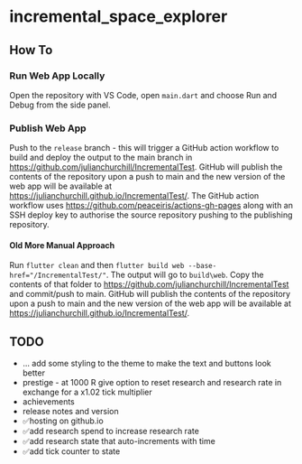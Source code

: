 # incremental_space_explorer

## How To

### Run Web App Locally

Open the repository with VS Code, open `main.dart` and choose Run and Debug from the side panel.

### Publish Web App

Push to the `release` branch - this will trigger a GitHub action workflow to build and deploy the output to the main branch in https://github.com/julianchurchill/IncrementalTest. GitHub will publish the contents of the repository upon a push to main and the new version of the web app will be available at https://julianchurchill.github.io/IncrementalTest/. The GitHub action workflow uses https://github.com/peaceiris/actions-gh-pages along with an SSH deploy key to authorise the source repository pushing to the publishing repository.

#### Old More Manual Approach 

Run `flutter clean` and then `flutter build web --base-href="/IncrementalTest/"`. The output will go to `build\web`. Copy the contents of that folder to https://github.com/julianchurchill/IncrementalTest and commit/push to main. GitHub will publish the contents of the repository upon a push to main and the new version of the web app will be available at https://julianchurchill.github.io/IncrementalTest/.

## TODO

- ... add some styling to the theme to make the text and buttons look better
- prestige - at 1000 R give option to reset research and research rate in exchange for a x1.02 tick multiplier
- achievements
- release notes and version
- ✅hosting on github.io
- ✅add research spend to increase research rate 
- ✅add research state that auto-increments with time
- ✅add tick counter to state
